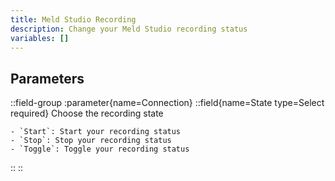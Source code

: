 ```yaml
---
title: Meld Studio Recording
description: Change your Meld Studio recording status
variables: []
---
```


## Parameters
::field-group
  :parameter{name=Connection}
  ::field{name=State type=Select required}
    Choose the recording state

    - `Start`: Start your recording status
    - `Stop`: Stop your recording status
    - `Toggle`: Toggle your recording status
  ::
::

